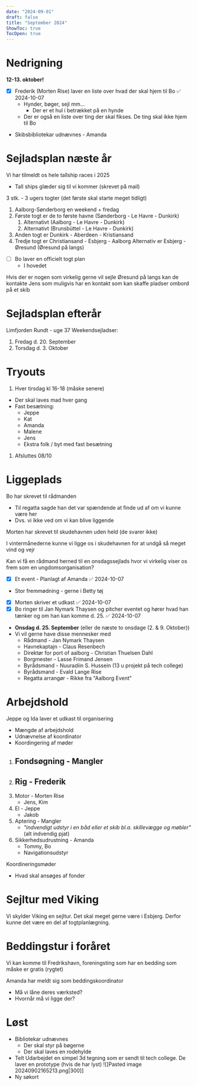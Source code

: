 ```yaml
---
date: "2024-09-01"
draft: false
title: "September 2024"
ShowToc: true
TocOpen: true
---
```


# Nedrigning

**12-13. oktober!**

- [x] Frederik (Morten Rise) laver en liste over hvad der skal hjem til Bo ✅ 2024-10-07
  - Hynder, bøger, sejl mm...
    - Der er et hul i betrækket på en hynde
  - Der er også en liste over ting der skal fikses. De ting skal ikke hjem til Bo
- Skibsbibliotekar udnævnes - Amanda

# Sejladsplan næste år

Vi har tilmeldt os hele tallship races i 2025

- Tall ships glæder sig til vi kommer (skrevet på mail)

3 stk. - 3 ugers togter (det første skal starte meget tidligt)

1. Aalborg-Sønderborg en weekend + fredag
2. Første togt er de to første havne (Sønderborg - Le Havre - Dunkirk)
   1. Alternativt (Aalborg - Le Havre - Dunkirk)
   2. Alternativt (Brunsbüttel - Le Havre - Dunkirk)
3. Anden togt er Dunkirk - Aberdeen - Kristiansand
4. Tredje togt er Christiansand - Esbjerg - Aalborg
   Alternativ er Esbjerg - Øresund (Øresund på langs)

- [ ] Bo laver en officielt togt plan
  - I hovedet

Hvis der er nogen som virkelig gerne vil sejle Øresund på langs kan de kontakte Jens som muligvis har en kontakt som kan skaffe pladser ombord på et skib

# Sejladsplan efterår

Limfjorden Rundt - uge 37
Weekendsejladser:

1. Fredag d. 20. September
2. Torsdag d. 3. Oktober

# Tryouts

1. Hver tirsdag kl 16-18 (måske senere)

- Der skal laves mad hver gang
- Fast besætning:
  - Jeppe
  - Kat
  - Amanda
  - Malene
  - Jens
  - Ekstra folk / byt med fast besætning

1. Afsluttes 08/10

# Liggeplads

Bo har skrevet til rådmanden

- Til regatta sagde han det var spændende at finde ud af om vi kunne være her
- Dvs. vi ikke ved om vi kan blive liggende

Morten har skrevet til skudehavnen uden held (de svarer ikke)

I vintermånederne kunne vi ligge os i skudehavnen for at undgå så meget vind og vejr

Kan vi få en rådmand herned til en onsdagssejlads hvor vi virkelig viser os frem som en ungdomsorganisation?

- [x] Et event - Planlagt af Amanda ✅ 2024-10-07
- Stor fremmødning - gerne i Betty tøj
- [x] Morten skriver et udkast ✅ 2024-10-07
- [x] Bo ringer til Jan Nymark Thaysen og pitcher eventet og hører hvad han tænker og om han kan komme d. 25. ✅ 2024-10-07
- **Onsdag d. 25. September** (eller de næste to onsdage (2. & 9. Oktober))
- Vi vil gerne have disse mennesker med
  - Rådmand - Jan Nymark Thaysen
  - Havnekaptajn - Claus Resenbech
  - Direktør for port of aalborg - Christian Thuelsen Dahl
  - Borgmester - Lasse Frimand Jensen
  - Byrådsmand - Nuuradiin S. Hussein (13 u projekt på tech college)
  - Byrådsmand - Evald Lange Rise
  - Regatta arrangør - Rikke fra "Aalborg Event"

# Arbejdshold

Jeppe og Ida laver et udkast til organisering

- Mængde af arbejdshold
- Udnævnelse af koordinator
- Koordingering af møder

1. ## Fondsøgning - Mangler
2. ## Rig - Frederik
3. Motor - Morten Rise
   - Jens, Kim
4. El - Jeppe
   - Jakob
5. Aptering - Mangler
   - _"indvendigt udstyr i en båd eller et skib bl.a. skillevægge og møbler"_ (alt indvendig pjat)
6. Sikkerhedsudrustning - Amanda
   - Tommy, Bo
   - Navigationsudstyr

Koordineringsmøder

- Hvad skal ansøges af fonder

# Sejltur med Viking

Vi skylder Viking en sejltur. Det skal meget gerne være i Esbjerg. Derfor kunne det være en del af togtplanlægning.

# Beddingstur i foråret

Vi kan komme til Fredrikshavn, foreningsting som har en bedding som måske er gratis (rygtet)

Amanda har meldt sig som beddingskoordinator

- Må vi låne deres værksted?
- Hvornår må vi ligge der?

# Løst

- Bibliotekar udnævnes
  - Der skal styr på bøgerne
  - Der skal laves en rodehylde
- Telt
  Udarbejdet en simpel 3d tegning som er sendt til tech college. De laver en prototype (hvis de har lyst)
  ![[Pasted image 20240902165213.png|300]]
- Ny søkort
